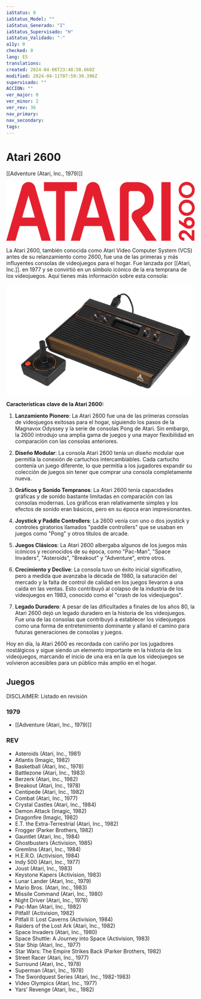 ```yaml
---
iaStatus: 8
iaStatus_Model: ""
iaStatus_Generado: "I"
iaStatus_Supervisado: "H"
iaStatus_Validado: "-"
a11y: 0
checked: 0
lang: ES
translations: 
created: 2024-04-06T23:48:58.660Z
modified: 2024-04-11T07:59:30.396Z
supervisado: ""
ACCION: ""
ver_major: 0
ver_minor: 2
ver_rev: 36
nav_primary: 
nav_secondary: 
tags:
---
```

# Atari 2600

[[Adventure (Atari, Inc., 1979)]]

![Logo Atari 2600 - Image from Wikipedia](PublicBrain/_resources/Atari%202600/fce189396d6ff3b6222811e7e0369047_MD5.svg)


La Atari 2600, también conocida como Atari Video Computer System (VCS) antes de su relanzamiento como 2600, fue una de las primeras y más influyentes consolas de videojuegos para el hogar. Fue lanzada por [[Atari, Inc.]]. en 1977 y se convirtió en un símbolo icónico de la era temprana de los videojuegos. Aquí tienes más información sobre esta consola:

![Atari 2600 - Image from Wikipedia](PublicBrain/_resources/Atari%202600/4165e626c153fbc55a535412940eb6bb_MD5.jpg)

**Características clave de la Atari 2600:**

1. **Lanzamiento Pionero**: La Atari 2600 fue una de las primeras consolas de videojuegos exitosas para el hogar, siguiendo los pasos de la Magnavox Odyssey y la serie de consolas Pong de Atari. Sin embargo, la 2600 introdujo una amplia gama de juegos y una mayor flexibilidad en comparación con las consolas anteriores.
    
2. **Diseño Modular**: La consola Atari 2600 tenía un diseño modular que permitía la conexión de cartuchos intercambiables. Cada cartucho contenía un juego diferente, lo que permitía a los jugadores expandir su colección de juegos sin tener que comprar una consola completamente nueva.
    
3. **Gráficos y Sonido Tempranos**: La Atari 2600 tenía capacidades gráficas y de sonido bastante limitadas en comparación con las consolas modernas. Los gráficos eran relativamente simples y los efectos de sonido eran básicos, pero en su época eran impresionantes.
    
4. **Joystick y Paddle Controllers**: La 2600 venía con uno o dos joystick y controles giratorios llamados "paddle controllers" que se usaban en juegos como "Pong" y otros títulos de arcade.
    
5. **Juegos Clásicos**: La Atari 2600 albergaba algunos de los juegos más icónicos y reconocidos de su época, como "Pac-Man", "Space Invaders", "Asteroids", "Breakout" y "Adventure", entre otros.
    
6. **Crecimiento y Declive**: La consola tuvo un éxito inicial significativo, pero a medida que avanzaba la década de 1980, la saturación del mercado y la falta de control de calidad en los juegos llevaron a una caída en las ventas. Esto contribuyó al colapso de la industria de los videojuegos en 1983, conocido como el "crash de los videojuegos".
    
7. **Legado Duradero**: A pesar de las dificultades a finales de los años 80, la Atari 2600 dejó un legado duradero en la historia de los videojuegos. Fue una de las consolas que contribuyó a establecer los videojuegos como una forma de entretenimiento dominante y allanó el camino para futuras generaciones de consolas y juegos.
    

Hoy en día, la Atari 2600 es recordada con cariño por los jugadores nostálgicos y sigue siendo un elemento importante en la historia de los videojuegos, marcando el inicio de una era en la que los videojuegos se volvieron accesibles para un público más amplio en el hogar.

## Juegos

DISCLAIMER: Listado en revisión



### 1979

- [[Adventure (Atari, Inc., 1979)]]

### REV

- Asteroids (Atari, Inc., 1981)
- Atlantis (Imagic, 1982)
- Basketball (Atari, Inc., 1978)
- Battlezone (Atari, Inc., 1983)
- Berzerk (Atari, Inc., 1982)
- Breakout (Atari, Inc., 1978)
- Centipede (Atari, Inc., 1982)
- Combat (Atari, Inc., 1977)
- Crystal Castles (Atari, Inc., 1984)
- Demon Attack (Imagic, 1982)
- Dragonfire (Imagic, 1982)
- E.T. the Extra-Terrestrial (Atari, Inc., 1982)
- Frogger (Parker Brothers, 1982)
- Gauntlet (Atari, Inc., 1984)
- Ghostbusters (Activision, 1985)
- Gremlins (Atari, Inc., 1984)
- H.E.R.O. (Activision, 1984)
- Indy 500 (Atari, Inc., 1977)
- Joust (Atari, Inc., 1983)
- Keystone Kapers (Activision, 1983)
- Lunar Lander (Atari, Inc., 1979)
- Mario Bros. (Atari, Inc., 1983)
- Missile Command (Atari, Inc., 1980)
- Night Driver (Atari, Inc., 1978)
- Pac-Man (Atari, Inc., 1982)
- Pitfall! (Activision, 1982)
- Pitfall II: Lost Caverns (Activision, 1984)
- Raiders of the Lost Ark (Atari, Inc., 1982)
- Space Invaders (Atari, Inc., 1980)
- Space Shuttle: A Journey into Space (Activision, 1983)
- Star Ship (Atari, Inc., 1977)
- Star Wars: The Empire Strikes Back (Parker Brothers, 1982)
- Street Racer (Atari, Inc., 1977)
- Surround (Atari, Inc., 1978)
- Superman (Atari, Inc., 1978)
- The Swordquest Series (Atari, Inc., 1982-1983)
- Video Olympics (Atari, Inc., 1977)
- Yars' Revenge (Atari, Inc., 1982)